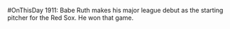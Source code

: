 #OnThisDay 1911: Babe Ruth makes his major league debut as the starting pitcher for the Red Sox. He won that game.